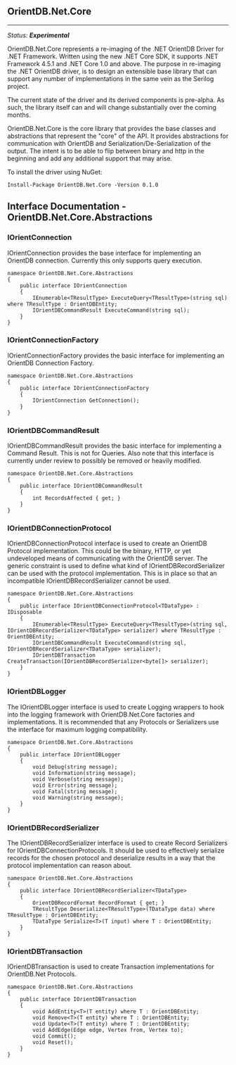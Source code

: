 ## OrientDB.Net.Core ##
---

*Status:* **_Experimental_**

OrientDB.Net.Core represents a re-imaging of the .NET OrientDB Driver for .NET Framework. Written using the new .NET Core SDK, it supports .NET Framework 4.5.1 and .NET Core 1.0 and above. The purpose in re-imaging the .NET OrientDB driver, is to design an extensible base library that can support any number of implementations in the same vein as the Serilog project.

The current state of the driver and its derived components is pre-alpha. As such, the library itself can and will change substantially over the coming months.

OrientDB.Net.Core is the core library that provides the
base classes and abstractions that represent the "core" of the API. It provides abstractions for communication with OrientDB and Serialization/De-Serialization of the output. The intent is to be able to flip between binary and http in the beginning and add any additional support that may arise.

To install the driver using NuGet:

```
Install-Package OrientDB.Net.Core -Version 0.1.0
```

## Interface Documentation - OrientDB.Net.Core.Abstractions

### IOrientConnection

IOrientConnection provides the base interface for implementing an OrientDB connection. Currently this only supports query execution.

```
namespace OrientDB.Net.Core.Abstractions
{
    public interface IOrientConnection
    {
        IEnumerable<TResultType> ExecuteQuery<TResultType>(string sql) where TResultType : OrientDBEntity;
        IOrientDBCommandResult ExecuteCommand(string sql);        
    }
}
```

### IOrientConnectionFactory

IOrientConnectionFactory provides the basic interface for implementing an OrientDB Connection Factory.

```
namespace OrientDB.Net.Core.Abstractions
{
    public interface IOrientConnectionFactory
    {
        IOrientConnection GetConnection();
    }
}
```

### IOrientDBCommandResult

IOrientDBCommandResult provides the basic interface for implementing a Command Result. This is not for Queries. Also note that this interface is currently under review to possibly be removed or heavily modified.

```
namespace OrientDB.Net.Core.Abstractions
{
    public interface IOrientDBCommandResult
    {
        int RecordsAffected { get; }
    }
}
```

### IOrientDBConnectionProtocol

IOrientDBConnectionProtocol<TDataType> interface is used to create an OrientDB Protocol implementation. This could be the binary, HTTP, or yet undeveloped means of communicating with the OrientDB server. The <TDataType> generic constraint is used to define what kind of IOrientDBRecordSerializer<TDataType> can be used with the protocol implementation. This is in place so that an incompatible IOrientDBRecordSerializer cannot be used.

```
namespace OrientDB.Net.Core.Abstractions
{
    public interface IOrientDBConnectionProtocol<TDataType> : IDisposable
    {
        IEnumerable<TResultType> ExecuteQuery<TResultType>(string sql, IOrientDBRecordSerializer<TDataType> serializer) where TResultType : OrientDBEntity;
        IOrientDBCommandResult ExecuteCommand(string sql, IOrientDBRecordSerializer<TDataType> serializer);
        IOrientDBTransaction CreateTransaction(IOrientDBRecordSerializer<byte[]> serializer);
    }
}
```

### IOrientDBLogger

The IOrientDBLogger interface is used to create Logging wrappers to hook into the logging framework with OrientDB.Net.Core factories and implementations. It is recommended that any Protocols or Serializers use the interface for maximum logging compatibility.

```
namespace OrientDB.Net.Core.Abstractions
{
    public interface IOrientDBLogger
    {
        void Debug(string message);
        void Information(string message);
        void Verbose(string message);
        void Error(string message);
        void Fatal(string message);
        void Warning(string message);
    }
}
```

### IOrientDBRecordSerializer

The IOrientDBRecordSerializer<TDataType> interface is used to create Record Serializers for IOrientDBConnectionProtocols. It should be used to effectively serialize records for the chosen protocol and deserialize results in a way that the protocol implementation can reason about.

```
namespace OrientDB.Net.Core.Abstractions
{
    public interface IOrientDBRecordSerializer<TDataType>
    {
        OrientDBRecordFormat RecordFormat { get; }
        TResultType Deserialize<TResultType>(TDataType data) where TResultType : OrientDBEntity;
        TDataType Serialize<T>(T input) where T : OrientDBEntity;
    }
}
```

### IOrientDBTransaction

IOrientDBTransaction is used to create Transaction implementations for OrientDB.Net Protocols.

```
namespace OrientDB.Net.Core.Abstractions
{
    public interface IOrientDBTransaction
    {
        void AddEntity<T>(T entity) where T : OrientDBEntity;
        void Remove<T>(T entity) where T : OrientDBEntity;
        void Update<T>(T entity) where T : OrientDBEntity;
        void AddEdge(Edge edge, Vertex from, Vertex to);
        void Commit();
        void Reset();
    }
}
```